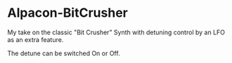 # Alpacon-BitCrusher

My take on the classic "Bit Crusher" Synth with detuning control by an LFO as an extra feature.

The detune can be switched On or Off.
